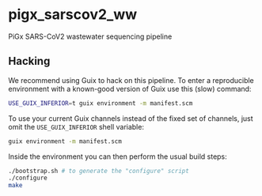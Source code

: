# pigx_sarscov2_ww

PiGx SARS-CoV2 wastewater sequencing pipeline

## Hacking

We recommend using Guix to hack on this pipeline.  To enter a
reproducible environment with a known-good version of Guix use this
(slow) command:

```sh
USE_GUIX_INFERIOR=t guix environment -m manifest.scm
```

To use your current Guix channels instead of the fixed set of
channels, just omit the `USE_GUIX_INFERIOR` shell variable:

```sh
guix environment -m manifest.scm
```

Inside the environment you can then perform the usual build steps:

```sh
./bootstrap.sh # to generate the "configure" script
./configure
make
```
